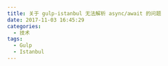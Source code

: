 ```yaml
---
title: 关于 gulp-istanbul 无法解析 async/await 的问题
date: 2017-11-03 16:45:29
categories:
  - 技术
tags:
  - Gulp
  - Istanbul
---
```

